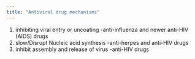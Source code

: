 ```yaml
---
title: "Antiviral drug mechanisms"
---
```

1) inhibiting viral entry or uncoating
-anti-influenza and newer anti-HIV (AIDS) drugs
2) slow/Disrupt Nucleic acid synthesis
-anti-herpes and anti-HIV drugs
3) inhibit assembly and release of virus
-anti-HIV drugs

